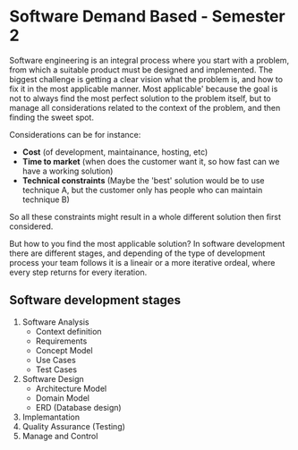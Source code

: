 Software Demand Based - Semester 2
=====================================

Software engineering is an integral process where you start with a problem, from which a suitable product must be designed and implemented. The biggest challenge is getting a clear vision what the problem is, and how to fix it in the most applicable manner. Most applicable' because the goal is not to always find the most perfect solution to the problem itself, but to manage all considerations related to the context of the problem, and then finding the sweet spot. 

Considerations can be for instance:
 - **Cost** (of development, maintainance, hosting, etc)
 - **Time to market** (when does the customer want it, so how fast can we have a working solution)
 - **Technical constraints** (Maybe the 'best' solution would be to use technique A, but the customer only has people who can maintain technique B)

So all these constraints might result in a whole different solution then first considered. 

But how to you find the most applicable solution? In software development there are different stages, and depending of the type of development process your team follows it is a lineair or a more iterative ordeal, where every step returns for every iteration.

## Software development stages
1. Software Analysis
    * Context definition
    * Requirements
    * Concept Model
    * Use Cases
    * Test Cases
2. Software Design
    * Architecture Model
    * Domain Model
    * ERD (Database design)
3. Implemantation
4. Quality Assurance (Testing)
5. Manage and Control







